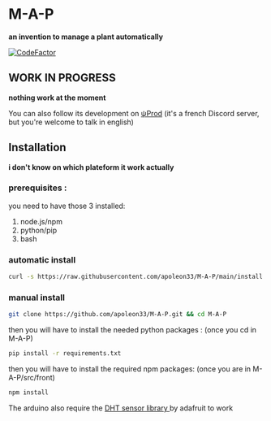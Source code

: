 # M-A-P 
**an invention to manage a plant automatically**

[![CodeFactor](https://www.codefactor.io/repository/github/apoleon33/m-a-p/badge/main)](https://www.codefactor.io/repository/github/apoleon33/m-a-p/overview/main)

## **WORK IN PROGRESS**
**nothing work at the moment**

You can also follow its development on [ψProd](https://discord.gg/hS4VgSTumn) (it's a french Discord server, but you're welcome to talk in english)


## Installation

**i don't know on which plateform it work actually**

### prerequisites :
you need to have those 3 installed:
1. node.js/npm
2. python/pip
3. bash

### automatic install


```sh
curl -s https://raw.githubusercontent.com/apoleon33/M-A-P/main/install.sh | sh
 ```

### manual install

```sh
git clone https://github.com/apoleon33/M-A-P.git && cd M-A-P
 ```

then you will have to install the needed python packages :
(once you cd in M-A-P)
```sh
pip install -r requirements.txt
 ```
 then you will have to install the required npm packages:
 (once you are in M-A-P/src/front)
 ```sh
npm install
 ```

 The arduino also require the [
DHT sensor library ](https://github.com/adafruit/DHT-sensor-library) by adafruit to work